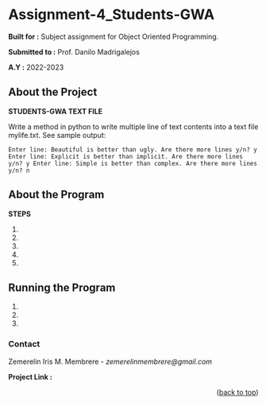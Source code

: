 # Assignment-4_Students-GWA

**Built for :** Subject assignment for Object Oriented Programming.

  **Submitted to :** Prof. Danilo Madrigalejos 
  
  **A.Y :** 2022-2023

## About the Project
**STUDENTS-GWA TEXT FILE**

Write a method in python to write multiple line of text contents into a text file mylife.txt. See sample output:

``Enter line: Beautiful is better than ugly.
Are there more lines y/n? y
Enter line: Explicit is better than implicit.
Are there more lines y/n? y
Enter line: Simple is better than complex.
Are there more lines y/n? n``

## About the Program
**STEPS**

1. 

2. 

3. 

4. 

5. 

## Running the Program

1. 

2. 

3. 

### Contact
Zemerelin Iris M. Membrere - _zemerelinmembrere@gmail.com_

**Project Link :** 

<p align="right">(<a href="#readme-top">back to top</a>)</p>
